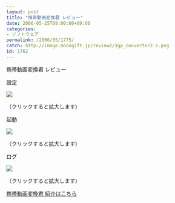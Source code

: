 ```yaml
---
layout: post
title: "携帯動画変換君 レビュー"
date: 2006-05-25T09:00:00+09:00
categories:
- ソフトウェア
permalink: /2006/05/1775/
catch: http://image.moongift.jp/review2/3gp_converter2.s.png
id: 1762
---
```

携帯動画変換君 レビュー  
<!--more-->

設定

  

[![](http://image.moongift.jp/review2/3gp_converter1.s.png)](http://image.moongift.jp/review2/3gp_converter1.png)  
  
（クリックすると拡大します)

  

起動

  

[![](http://image.moongift.jp/review2/3gp_converter2.s.png)](http://image.moongift.jp/review2/3gp_converter2.png)  
  
（クリックすると拡大します)

  

ログ

  

[![](http://image.moongift.jp/review2/3gp_converter3.s.png)](http://image.moongift.jp/review2/3gp_converter3.png)  
  
（クリックすると拡大します)

  

[携帯動画変換君 紹介はこちら](http://fw.moongift.jp/intro/i-1773.html)

